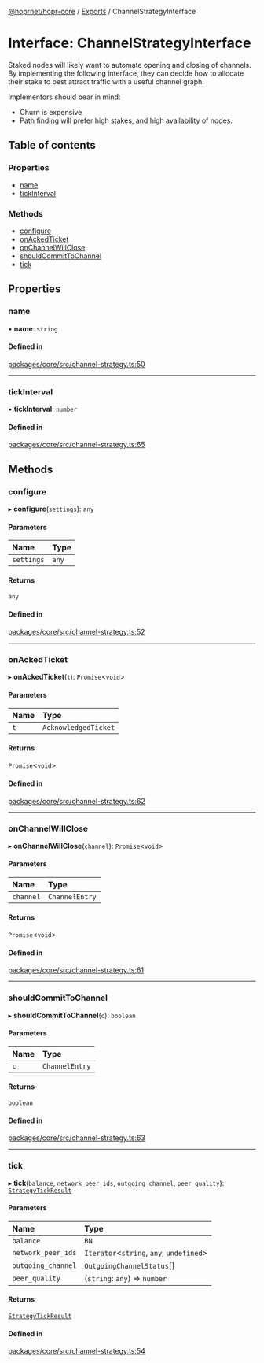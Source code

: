 [@hoprnet/hopr-core](../README.md) / [Exports](../modules.md) / ChannelStrategyInterface

# Interface: ChannelStrategyInterface

Staked nodes will likely want to automate opening and closing of channels. By
implementing the following interface, they can decide how to allocate their
stake to best attract traffic with a useful channel graph.

Implementors should bear in mind:
- Churn is expensive
- Path finding will prefer high stakes, and high availability of nodes.

## Table of contents

### Properties

- [name](ChannelStrategyInterface.md#name)
- [tickInterval](ChannelStrategyInterface.md#tickinterval)

### Methods

- [configure](ChannelStrategyInterface.md#configure)
- [onAckedTicket](ChannelStrategyInterface.md#onackedticket)
- [onChannelWillClose](ChannelStrategyInterface.md#onchannelwillclose)
- [shouldCommitToChannel](ChannelStrategyInterface.md#shouldcommittochannel)
- [tick](ChannelStrategyInterface.md#tick)

## Properties

### name

• **name**: `string`

#### Defined in

[packages/core/src/channel-strategy.ts:50](https://github.com/hoprnet/hoprnet/blob/master/packages/core/src/channel-strategy.ts#L50)

___

### tickInterval

• **tickInterval**: `number`

#### Defined in

[packages/core/src/channel-strategy.ts:65](https://github.com/hoprnet/hoprnet/blob/master/packages/core/src/channel-strategy.ts#L65)

## Methods

### configure

▸ **configure**(`settings`): `any`

#### Parameters

| Name | Type |
| :------ | :------ |
| `settings` | `any` |

#### Returns

`any`

#### Defined in

[packages/core/src/channel-strategy.ts:52](https://github.com/hoprnet/hoprnet/blob/master/packages/core/src/channel-strategy.ts#L52)

___

### onAckedTicket

▸ **onAckedTicket**(`t`): `Promise`<`void`\>

#### Parameters

| Name | Type |
| :------ | :------ |
| `t` | `AcknowledgedTicket` |

#### Returns

`Promise`<`void`\>

#### Defined in

[packages/core/src/channel-strategy.ts:62](https://github.com/hoprnet/hoprnet/blob/master/packages/core/src/channel-strategy.ts#L62)

___

### onChannelWillClose

▸ **onChannelWillClose**(`channel`): `Promise`<`void`\>

#### Parameters

| Name | Type |
| :------ | :------ |
| `channel` | `ChannelEntry` |

#### Returns

`Promise`<`void`\>

#### Defined in

[packages/core/src/channel-strategy.ts:61](https://github.com/hoprnet/hoprnet/blob/master/packages/core/src/channel-strategy.ts#L61)

___

### shouldCommitToChannel

▸ **shouldCommitToChannel**(`c`): `boolean`

#### Parameters

| Name | Type |
| :------ | :------ |
| `c` | `ChannelEntry` |

#### Returns

`boolean`

#### Defined in

[packages/core/src/channel-strategy.ts:63](https://github.com/hoprnet/hoprnet/blob/master/packages/core/src/channel-strategy.ts#L63)

___

### tick

▸ **tick**(`balance`, `network_peer_ids`, `outgoing_channel`, `peer_quality`): [`StrategyTickResult`](../classes/StrategyTickResult.md)

#### Parameters

| Name | Type |
| :------ | :------ |
| `balance` | `BN` |
| `network_peer_ids` | `Iterator`<`string`, `any`, `undefined`\> |
| `outgoing_channel` | `OutgoingChannelStatus`[] |
| `peer_quality` | (`string`: `any`) => `number` |

#### Returns

[`StrategyTickResult`](../classes/StrategyTickResult.md)

#### Defined in

[packages/core/src/channel-strategy.ts:54](https://github.com/hoprnet/hoprnet/blob/master/packages/core/src/channel-strategy.ts#L54)
